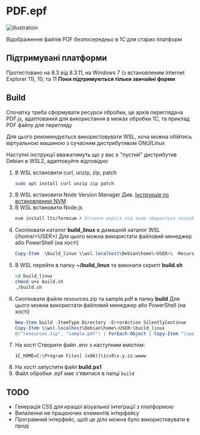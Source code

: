 # PDF.epf

![illustration](https://github.com/user-attachments/assets/902e64a8-beb3-4a5f-a638-c930dcebfb94)

Відображення файлів PDF безпосередньо в 1С для старих платформ

## Підтримувані платформи

Протестовано на 8.3 від 8.3.11, на Windows 7 (з встановленим Internet Explorer 11), 10, та 11
**Поки підтримуються тільки звичайні форми**

## Build

Спочатку треба сформувати ресурси обробки, це архів переглядача PDF.js, адаптований
для використання в межах обробки 1С, та приклад PDF файлу для перегляду

Для цього рекомендується використовувати WSL, хоча можна обійтись віртуальною машиною
з сучасним дистрибутивом GNU/Linux

Наступні інструкції вважатимуть що у вас є "пустий" дистрибутив Debian в WSL2,
адаптовуйте відповідно

1. В WSL встановити curl, unzip, zip, patch
    ```bash
    sudo apt install curl unzip zip patch
    ```
2. В WSL встановити Node Version Manager
    Див. [Інструкція по встановленню NVM](https://github.com/nvm-sh/nvm#install--update-script)
3. В WSL встановити Node.js
    ```bash
    nvm install lts/fermium # Остання версія під якою збирається потрібна версія PDF.js
    ```
4. Скопіювати каталог **build_linux** в домашній каталог WSL (/home/&lt;USER&gt;)
    Для цього можна використати файловий менеджер або PowerShell (на хості)
    ```powershell
    Copy-Item .\build_linux \\wsl.localhost\Debian\home\<USER>\ -Recurse
    ```
5. В WSL перейти в папку **~/build_linux** та виконати скрипт **build.sh**
    ```bash
    cd build_linux
    chmod u+x build.sh
    ./build.sh
    ```
6. Скопіювати файли resources.zip та sample.pdf в папку **build**
    Для цього можна використати файловий менеджер або PowerShell (на хості)
    ```powershell
    New-Item build -ItemType Directory -ErrorAction SilentlyContinue
    Copy-Item \\wsl.localhost\Debian\home\<USER>\build_linux
    @("resources.zip", "sample.pdf") | ForEach-Object { Copy-Item "\\wsl.localhost\Debian\home\<USER>\build_linux\$_" .\build\ }
    ```
7. На хості Створити файл .env з наступним вмістом:
    ```
    1C_HOME=C:\Program Files[ (x86)]\1cv8\x.y.zz.wwww
    ```
8. На хості запустити файл **build.ps1**
9. Файл обробки .epf має з'явитися в папці `build`

## TODO

* Генерація CSS для кращої візуальної інтеграції з платформою
* Вилалення не працюючих елементів інтерфейсу
* Програмний інтерфейс, щоб це діло можна було використовувати в проді
